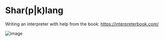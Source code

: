 # Shar(p|k)lang

Writing an interpreter with help from the book: https://interpreterbook.com/

![image](https://github.com/Hortlund/Shar-p-lang/assets/29903032/df421de1-fbb3-42f1-89eb-fc620f1c8d57)

